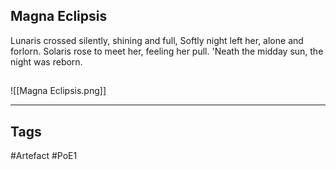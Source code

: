 ## Magna Eclipsis
Lunaris crossed silently, shining and full,
Softly night left her, alone and forlorn.
Solaris rose to meet her, feeling her pull.
'Neath the midday sun, the night was reborn.
##
![[Magna Eclipsis.png]]

---
## Tags
#Artefact
#PoE1